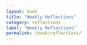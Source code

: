 ```yaml
---
layout: book
title: "Weekly Reflections"
category: reflections
label: "Weekly Reflections"
permalink: /book/reflections/
---
```

